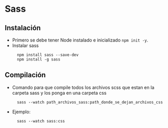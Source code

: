 # Sass

## Instalación

- Primero se debe tener Node instalado e inicializado `npm init -y`.
- Instalar sass
  ```
    npm install sass --save-dev
    npm install -g sass
  ```

## Compilación

- Comando para que compile todos los archivos scss que estan en la carpeta sass y los ponga en una carpeta css
  ```
    sass --watch path_archivos_sass:path_donde_se_dejan_archivos_css
  ```
- Ejemplo:
  ```
    sass --watch sass:css
  ```
